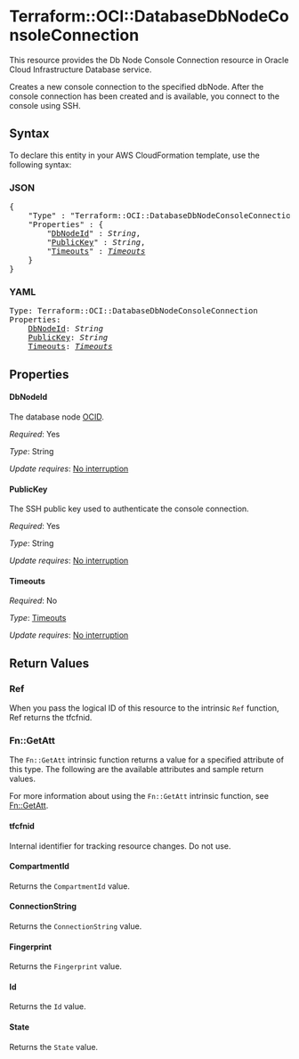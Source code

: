 # Terraform::OCI::DatabaseDbNodeConsoleConnection

This resource provides the Db Node Console Connection resource in Oracle Cloud Infrastructure Database service.

Creates a new console connection to the specified dbNode.
After the console connection has been created and is available,
you connect to the console using SSH.

## Syntax

To declare this entity in your AWS CloudFormation template, use the following syntax:

### JSON

<pre>
{
    "Type" : "Terraform::OCI::DatabaseDbNodeConsoleConnection",
    "Properties" : {
        "<a href="#dbnodeid" title="DbNodeId">DbNodeId</a>" : <i>String</i>,
        "<a href="#publickey" title="PublicKey">PublicKey</a>" : <i>String</i>,
        "<a href="#timeouts" title="Timeouts">Timeouts</a>" : <i><a href="timeouts.md">Timeouts</a></i>
    }
}
</pre>

### YAML

<pre>
Type: Terraform::OCI::DatabaseDbNodeConsoleConnection
Properties:
    <a href="#dbnodeid" title="DbNodeId">DbNodeId</a>: <i>String</i>
    <a href="#publickey" title="PublicKey">PublicKey</a>: <i>String</i>
    <a href="#timeouts" title="Timeouts">Timeouts</a>: <i><a href="timeouts.md">Timeouts</a></i>
</pre>

## Properties

#### DbNodeId

The database node [OCID](https://docs.cloud.oracle.com/iaas/Content/General/Concepts/identifiers.htm).

_Required_: Yes

_Type_: String

_Update requires_: [No interruption](https://docs.aws.amazon.com/AWSCloudFormation/latest/UserGuide/using-cfn-updating-stacks-update-behaviors.html#update-no-interrupt)

#### PublicKey

The SSH public key used to authenticate the console connection.

_Required_: Yes

_Type_: String

_Update requires_: [No interruption](https://docs.aws.amazon.com/AWSCloudFormation/latest/UserGuide/using-cfn-updating-stacks-update-behaviors.html#update-no-interrupt)

#### Timeouts

_Required_: No

_Type_: <a href="timeouts.md">Timeouts</a>

_Update requires_: [No interruption](https://docs.aws.amazon.com/AWSCloudFormation/latest/UserGuide/using-cfn-updating-stacks-update-behaviors.html#update-no-interrupt)

## Return Values

### Ref

When you pass the logical ID of this resource to the intrinsic `Ref` function, Ref returns the tfcfnid.

### Fn::GetAtt

The `Fn::GetAtt` intrinsic function returns a value for a specified attribute of this type. The following are the available attributes and sample return values.

For more information about using the `Fn::GetAtt` intrinsic function, see [Fn::GetAtt](https://docs.aws.amazon.com/AWSCloudFormation/latest/UserGuide/intrinsic-function-reference-getatt.html).

#### tfcfnid

Internal identifier for tracking resource changes. Do not use.

#### CompartmentId

Returns the <code>CompartmentId</code> value.

#### ConnectionString

Returns the <code>ConnectionString</code> value.

#### Fingerprint

Returns the <code>Fingerprint</code> value.

#### Id

Returns the <code>Id</code> value.

#### State

Returns the <code>State</code> value.

